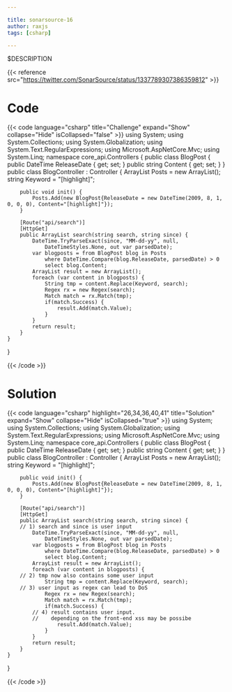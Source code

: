 ```yaml
---

title: sonarsource-16
author: raxjs
tags: [csharp]

---
```


$DESCRIPTION

<!--more-->
{{< reference src="https://twitter.com/SonarSource/status/1337789307386359812" >}}

# Code
{{< code language="csharp"  title="Challenge" expand="Show" collapse="Hide" isCollapsed="false" >}}
using System;
using System.Collections;
using System.Globalization;
using System.Text.RegularExpressions;
using Microsoft.AspNetCore.Mvc;
using System.Linq;
namespace core_api.Controllers
{
    public class BlogPost {
        public DateTime ReleaseDate { get; set; }
        public string Content { get; set; }
    }
    public class BlogController : Controller
    {
        ArrayList Posts = new ArrayList();
        string Keyword = "[highlight]";
        
        public void init() {
            Posts.Add(new BlogPost{ReleaseDate = new DateTime(2009, 8, 1, 0, 0, 0), Content="[highlight]"});
        }
       
        [Route("api/search")]
        [HttpGet]
        public ArrayList search(string search, string since) {
            DateTime.TryParseExact(since, "MM-dd-yy", null,
                DateTimeStyles.None, out var parsedDate);
            var blogposts = from BlogPost blog in Posts
                where DateTime.Compare(blog.ReleaseDate, parsedDate) > 0
                select blog.Content;
            ArrayList result = new ArrayList();
            foreach (var content in blogposts) {
                String tmp = content.Replace(Keyword, search);
                Regex rx = new Regex(search);
                Match match = rx.Match(tmp);
                if(match.Success) {
                    result.Add(match.Value);
                }
            }
            return result;
        }
    }
}

{{< /code >}}

# Solution
{{< code language="csharp" highlight="26,34,36,40,41" title="Solution" expand="Show" collapse="Hide" isCollapsed="true" >}}
using System;
using System.Collections;
using System.Globalization;
using System.Text.RegularExpressions;
using Microsoft.AspNetCore.Mvc;
using System.Linq;
namespace core_api.Controllers
{
    public class BlogPost {
        public DateTime ReleaseDate { get; set; }
        public string Content { get; set; }
    }
    public class BlogController : Controller
    {
        ArrayList Posts = new ArrayList();
        string Keyword = "[highlight]";
        
        public void init() {
            Posts.Add(new BlogPost{ReleaseDate = new DateTime(2009, 8, 1, 0, 0, 0), Content="[highlight]"});
        }
       
        [Route("api/search")]
        [HttpGet]
        public ArrayList search(string search, string since) {
	    // 1) search and since is user input
            DateTime.TryParseExact(since, "MM-dd-yy", null,
                DateTimeStyles.None, out var parsedDate);
            var blogposts = from BlogPost blog in Posts
                where DateTime.Compare(blog.ReleaseDate, parsedDate) > 0
                select blog.Content;
            ArrayList result = new ArrayList();
            foreach (var content in blogposts) {
		// 2) tmp now also contains some user input
                String tmp = content.Replace(Keyword, search);
		// 3) user input as regex can lead to DoS
                Regex rx = new Regex(search);
                Match match = rx.Match(tmp);
                if(match.Success) {
		    // 4) result contains user input.
		    //    depending on the front-end xss may be possibe
                    result.Add(match.Value);
                }
            }
            return result;
        }
    }
}


{{< /code >}}
